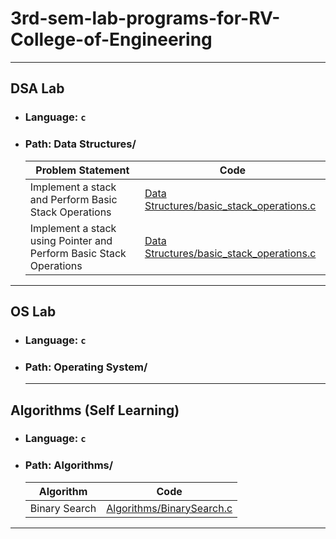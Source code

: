 # 3rd-sem-lab-programs-for-RV-College-of-Engineering

<hr>

## DSA Lab<br/>

- ### Language: `c`<br/>
- ### Path: Data Structures/<br/>

  | Problem Statement                                                  | Code                                                                                                                                                                                                                            |
  | ------------------------------------------------------------------ | ------------------------------------------------------------------------------------------------------------------------------------------------------------------------------------------------------------------------------- |
  | Implement a stack and Perform Basic Stack Operations               | [Data Structures/basic_stack_operations.c](https://github.com/Prajwalprakash3722/3rd-sem-lab-programs-for-RV-College-of-Engineering/blob/20b1d467ab98335d945e660c4971031750b2fee7/Data%20Structures/basic_stack_operations.c)   |
  | Implement a stack using Pointer and Perform Basic Stack Operations | [Data Structures/basic_stack_operations.c](https://github.com/Prajwalprakash3722/3rd-sem-lab-programs-for-RV-College-of-Engineering/blob/20b1d467ab98335d945e660c4971031750b2fee7/Data%20Structures/pointer_stack_operations.c) |

<hr>

## OS Lab<br/>

- ### Language: `c`<br/>
- ### Path: Operating System/<br/>
  <!--
    | Problem Statement                                                  | Code                                                                   |
    | ------------------------------------------------------------------ | ---------------------------------------------------------------------- |
    | x              | x   |
    | x | x | -->
  <hr>

## Algorithms (Self Learning)<br/>

- ### Language: `c`<br/>
- ### Path: Algorithms/<br/>

  | Algorithm     | Code                                                                                                                                                        |
  | ------------- | ----------------------------------------------------------------------------------------------------------------------------------------------------------- |
  | Binary Search | [Algorithms/BinarySearch.c](https://github.com/Prajwalprakash3722/3rd-sem-lab-programs-for-RV-College-of-Engineering/blob/master/Algorithms/BinarySearch.c) |

<hr>
